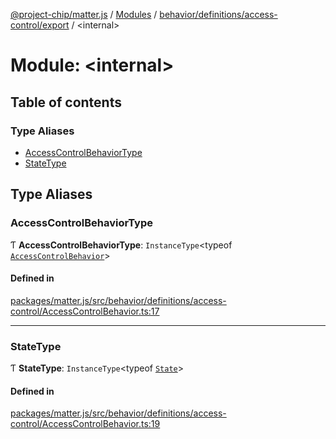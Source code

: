[@project-chip/matter.js](../README.md) / [Modules](../modules.md) / [behavior/definitions/access-control/export](behavior_definitions_access_control_export.md) / \<internal\>

# Module: \<internal\>

## Table of contents

### Type Aliases

- [AccessControlBehaviorType](behavior_definitions_access_control_export._internal_.md#accesscontrolbehaviortype)
- [StateType](behavior_definitions_access_control_export._internal_.md#statetype)

## Type Aliases

### AccessControlBehaviorType

Ƭ **AccessControlBehaviorType**: `InstanceType`\<typeof [`AccessControlBehavior`](behavior_definitions_access_control_export.md#accesscontrolbehavior)\>

#### Defined in

[packages/matter.js/src/behavior/definitions/access-control/AccessControlBehavior.ts:17](https://github.com/project-chip/matter.js/blob/c0d55745d5279e16fdfaa7d2c564daa31e19c627/packages/matter.js/src/behavior/definitions/access-control/AccessControlBehavior.ts#L17)

___

### StateType

Ƭ **StateType**: `InstanceType`\<typeof [`State`](../classes/behavior_definitions_access_control_export.AccessControlServer-1.md#state-1)\>

#### Defined in

[packages/matter.js/src/behavior/definitions/access-control/AccessControlBehavior.ts:19](https://github.com/project-chip/matter.js/blob/c0d55745d5279e16fdfaa7d2c564daa31e19c627/packages/matter.js/src/behavior/definitions/access-control/AccessControlBehavior.ts#L19)
